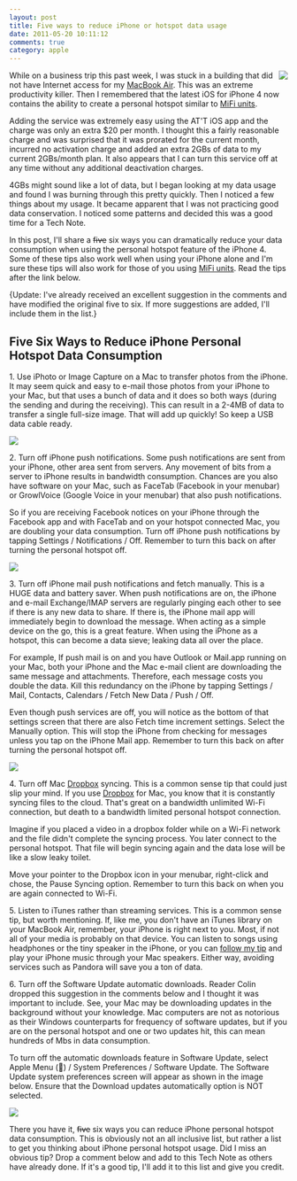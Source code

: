 ```yaml
---
layout: post
title: Five ways to reduce iPhone or hotspot data usage
date: 2011-05-20 10:11:12
comments: true
category: apple
---
```


<img src="http://2.bp.blogspot.com/-6VdxGgIIbXA/TdamjsD0jMI/AAAAAAAA1SA/SpvuoUkcdr0/s200/Personal+Hotspot.png" align="right" />While on a business trip this past week, I was stuck in a building that did not have Internet access for my [MacBook Air][2]. This was an extreme productivity killer. Then I remembered that the latest iOS for iPhone 4 now contains the ability to create a personal hotspot similar to [MiFi units][3].

Adding the service was extremely easy using the AT'T iOS app and the charge was only an extra $20 per month. I thought this a fairly reasonable charge and was surprised that it was prorated for the current month, incurred no activation charge and added an extra 2GBs of data to my current 2GBs/month plan. It also appears that I can turn this service off at any time without any additional deactivation charges.

4GBs might sound like a lot of data, but I began looking at my data usage and found I was burning through this pretty quickly. Then I noticed a few things about my usage. It became apparent that I was not practicing good data conservation. I noticed some patterns and decided this was a good time for a Tech Note.

In this post, I'll share a <strike>five</strike> six ways you can dramatically reduce your data consumption when using the personal hotspot feature of the iPhone 4. Some of these tips also work well when using your iPhone alone and I'm sure these tips will also work for those of you using [MiFi units][3]. Read the tips after the link below.

{Update: I've already received an excellent suggestion in the comments and have modified the original five to six. If more suggestions are added, I'll include them in the list.}

## Five Six Ways to Reduce iPhone Personal Hotspot Data Consumption

1\. Use iPhoto or Image Capture on a Mac to transfer photos from the iPhone. It may seem quick and easy to e-mail those photos from your iPhone to your Mac, but that uses a bunch of data and it does so both ways (during the sending and during the receiving). This can result in a 2-4MB of data to transfer a single full-size image. That will add up quickly! So keep a USB data cable ready.

![][4]

2\. Turn off iPhone push notifications. Some push notifications are sent from your iPhone, other area sent from servers. Any movement of bits from a server to iPhone results in bandwidth consumption. Chances are you also have software on your Mac, such as FaceTab (Facebook in your menubar) or GrowlVoice (Google Voice in your menubar) that also push notifications. 

So if you are receiving Facebook notices on your iPhone through the Facebook app and with FaceTab and on your hotspot connected Mac, you are doubling your data consumption. Turn off iPhone push notifications by tapping Settings / Notifications / Off. Remember to turn this back on after turning the personal hotspot off.

![][5]

3\. Turn off iPhone mail push notifications and fetch manually. This is a HUGE data and battery saver. When push notifications are on, the iPhone and e-mail Exchange/IMAP servers are regularly pinging each other to see if there is any new data to share. If there is, the iPhone mail app will immediately begin to download the message. When acting as a simple device on the go, this is a great feature. When using the iPhone as a hotspot, this can become a data sieve; leaking data all over the place.

For example, If push mail is on and you have Outlook or Mail.app running on your Mac, both your iPhone and the Mac e-mail client are downloading the same message and attachments. Therefore, each message costs you double the data. Kill this redundancy on the iPhone by tapping Settings / Mail, Contacts, Calendars / Fetch New Data / Push / Off. 

Even though push services are off, you will notice as the bottom of that settings screen that there are also Fetch time increment settings. Select the Manually option. This will stop the iPhone from checking for messages unless you tap on the iPhone Mail app. Remember to turn this back on after turning the personal hotspot off.

![][6]

4\. Turn off Mac [Dropbox][7] syncing. This is a common sense tip that could just slip your mind. If you use [Dropbox][7] for Mac, you know that it is constantly syncing files to the cloud. That's great on a bandwidth unlimited Wi-Fi connection, but death to a bandwidth limited personal hotspot connection.

Imagine if you placed a video in a dropbox folder while on a Wi-Fi network and the file didn't complete the syncing process. You later connect to the personal hotspot. That file will begin syncing again and the data lose will be like a slow leaky toilet.

Move your pointer to the Dropbox icon in your menubar, right-click and chose, the Pause Syncing option. Remember to turn this back on when you are again connected to Wi-Fi.

5\. Listen to iTunes rather than streaming services. This is a common sense tip, but worth mentioning. If, like me, you don't have an iTunes library on your MacBook Air, remember, your iPhone is right next to you. Most, if not all of your media is probably on that device. You can listen to songs using headphones or the tiny speaker in the iPhone, or you can [follow my tip][8] and play your iPhone music through your Mac speakers. Either way, avoiding services such as Pandora will save you a ton of data.

6\. Turn off the Software Update automatic downloads. Reader Colin dropped this suggestion in the comments below and I thought it was important to include. See, your Mac may be downloading updates in the background without your knowledge. Mac computers are not as notorious as their Windows counterparts for frequency of software updates, but if you are on the personal hotspot and one or two updates hit, this can mean hundreds of Mbs in data consumption.

To turn off the automatic downloads feature in Software Update, select Apple Menu () / System Preferences / Software Update. The Software Update system preferences screen will appear as shown in the image below. Ensure that the Download updates automatically option is NOT selected.

![][9]

There you have it, <strike>five</strike> six ways you can reduce iPhone personal hotspot data consumption. This is obviously not an all inclusive list, but rather a list to get you thinking about iPhone personal hotspot usage. Did I miss an obvious tip? Drop a comment below and add to this Tech Note as others have already done. If it's a good tip, I'll add it to this list and give you credit.

[2]: https://www.amazon.com/dp/B0047DVVZO/ref=as_li_ss_til?tag=bricinmypockb-20&amp;camp=213381&amp;creative=390973&amp;linkCode=as4&amp;creativeASIN=B0047DVVZO&amp;adid=0ZYHMX9S4H9MPSGB0ZEM&amp;
[3]: http://www.amazon.com/gp/redirect.html?ie=UTF8&amp;location=http%3A%2F%2Fwww.amazon.com%2Fs%3Fie%3DUTF8%26x%3D0%26ref_%3Dnb_sb_ss_sc_0_4%26y%3D0%26field-keywords%3Dmifi%26url%3Dsearch-alias%253Daps%26sprefix%3Dmifi%23&amp;tag=bricinmypockb-20&amp;linkCode=ur2&amp;camp=1789&amp;creative=390957
[4]: http://4.bp.blogspot.com/-qwHYByIBNHM/TdamifxAq6I/AAAAAAAA1R4/Scv8krr-x-0/s200/Notifications.PNG
[5]: http://3.bp.blogspot.com/-YWaVlPW7qfo/Tdamging-JI/AAAAAAAA1Rw/Fd6Xl-BqKTs/s200/Fetch+New+Data.PNG
[6]: http://3.bp.blogspot.com/-10VSZ3BKvOk/Tdamix69fuI/AAAAAAAA1R8/1y1ZfdhcrPo/s200/Pause+Synching.png
[7]: http://db.tt/11cphuY
[8]: http://www.docstechnotes.com/2011/05/dont-duplicate-your-macbook-air-and-ios.html
[9]: http://1.bp.blogspot.com/-f9_lwJRtgkw/TdfG1NBE9GI/AAAAAAAA1SU/7RzdvjwtvMw/s400/Automatic+Software+Updates.png
  
